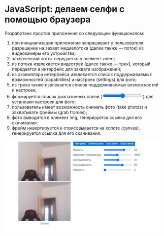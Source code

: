 # JavaScript: делаем селфи с помощью браузера 
Разработано простое приложение со следующим функционалом:

1) при инициализации приложение запрашивает у пользователя разрешение на захват медиапотока (далее также — поток) из видеокамеры его устройства;
2) захваченный поток передается в элемент video;
3) из потока извлекается видеотрек (далее также — трек), который передается в интерфейс для захвата изображений;
4) из экземпляра интерфейса извлекается список поддерживаемых возможностей (capabilities) и настроек (settings) для фото;
5) из трека также извлекается список поддерживаемых возможностей и настроек;
6) формируется список диапазонных полей (<input type="range">) для установки настроек для фото;
7) пользователь имеет возможность снимать фото (take photos) и захватывать фреймы (grab frames);
8) фото выводится в элемент img, генерируется ссылка для его скачивания;
9) фрейм инвертируется и отрисовывается на холсте (canvas), генерируется ссылка для его скачивания.

![](assets/photo_2023-03-20_14-04-14.jpg)
